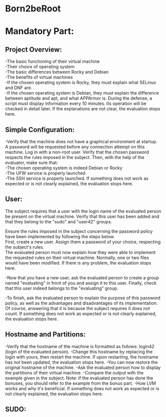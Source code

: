 # Born2beRoot

<h1>Mandatory Part:</h1>

<h2>Project Overview:</h2>
-The basic functioning of their virtual machine<br>
-Their choice of operating system<br>
-The basic differences between Rocky and Debian<br>
-The benefits of virtual machines<br>
-If the chosen operating system is Rocky, they must explain what SELinux and DNF are.<br>
-If the chosen operating system is Debian, they must explain the difference between aptitude and apt, and what APPArmor is. During the defense, a script must display information every 10 minutes. Its operation will be checked in detail later. If the explanations are not clear, the evaluation stops here.

<h2>Simple Configuration:</h2>
-Verify that the machine does not have a graphical environment at startup. A password will be requested before any connection attempt on this machine. Log in with a non-root user. Verify that the chosen password respects the rules imposed in the subject. Then, with the help of the evaluator, make sure that:<br>
-The chosen operating system is indeed Debian or Rocky<br>
-The UFW service is properly launched<br>
-The SSH service is properly launched. If something does not work as expected or is not clearly explained, the evaluation stops here.

<h2>User:</h2>
The subject requires that a user with the login name of the evaluated person be present on the virtual machine. Verify that this user has been added and that they belong to the "sudo" and "user42" groups.

Ensure the rules imposed in the subject concerning the password policy have been implemented by following the steps below.<br>
First, create a new user. Assign them a password of your choice, respecting the subject's rules.<br>
The evaluated person must now explain how they were able to implement the requested rules on their virtual machine.
Normally, one or two files would have been modified.
If there is any problem, the evaluation stops here.

-Now that you have a new user, ask the evaluated person to create a group named "evaluating" in front of you and assign it to this user.
Finally, check that this user indeed belongs to the "evaluating" group.

-To finish, ask the evaluated person to explain the purpose of this password policy, as well as the advantages and disadvantages of its implementation. Of course, answering that it is because the subject requires it does not count.
If something does not work as expected or is not clearly explained, the evaluation stops here.

<h2>Hostname and Partitions:</h2>
-Verify that the hostname of the machine is formatted as follows: login42 (login of the evaluated person).
-Change this hostname by replacing the login with yours, then restart the machine. If upon restarting, the hostname has not been updated, the evaluation stops here.
-You can now restore the original hostname of the machine.
-Ask the evaluated person how to display the partitions of their virtual machine.
-Compare the output with the example given in the subject. Note: if the evaluated person has done the bonuses, you should refer to the example from the bonus part.
-How LVM works and why it's beneficial.
If something does not work as expected or is not clearly explained, the evaluation stops here.

<h2>SUDO:</h2>

